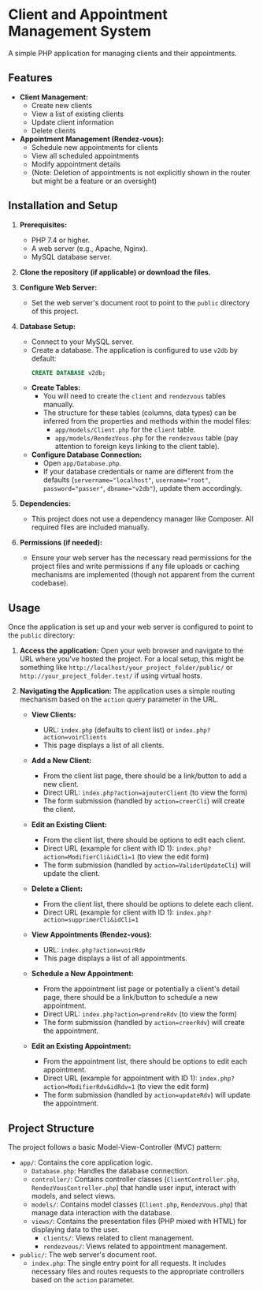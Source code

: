 # Client and Appointment Management System

A simple PHP application for managing clients and their appointments.

## Features

-   **Client Management:**
    -   Create new clients
    -   View a list of existing clients
    -   Update client information
    -   Delete clients
-   **Appointment Management (Rendez-vous):**
    -   Schedule new appointments for clients
    -   View all scheduled appointments
    -   Modify appointment details
    -   (Note: Deletion of appointments is not explicitly shown in the router but might be a feature or an oversight)

## Installation and Setup

1.  **Prerequisites:**
    *   PHP 7.4 or higher.
    *   A web server (e.g., Apache, Nginx).
    *   MySQL database server.

2.  **Clone the repository (if applicable) or download the files.**

3.  **Configure Web Server:**
    *   Set the web server's document root to point to the `public` directory of this project.

4.  **Database Setup:**
    *   Connect to your MySQL server.
    *   Create a database. The application is configured to use `v2db` by default:
        ```sql
        CREATE DATABASE v2db;
        ```
    *   **Create Tables:**
        *   You will need to create the `client` and `rendezvous` tables manually.
        *   The structure for these tables (columns, data types) can be inferred from the properties and methods within the model files:
            *   `app/models/Client.php` for the `client` table.
            *   `app/models/RendezVous.php` for the `rendezvous` table (pay attention to foreign keys linking to the client table).
    *   **Configure Database Connection:**
        *   Open `app/Database.php`.
        *   If your database credentials or name are different from the defaults (`servername="localhost"`, `username="root"`, `password="passer"`, `dbname="v2db"`), update them accordingly.

5.  **Dependencies:**
    *   This project does not use a dependency manager like Composer. All required files are included manually.

6.  **Permissions (if needed):**
    *   Ensure your web server has the necessary read permissions for the project files and write permissions if any file uploads or caching mechanisms are implemented (though not apparent from the current codebase).

## Usage

Once the application is set up and your web server is configured to point to the `public` directory:

1.  **Access the application:**
    Open your web browser and navigate to the URL where you've hosted the project. For a local setup, this might be something like `http://localhost/your_project_folder/public/` or `http://your_project_folder.test/` if using virtual hosts.

2.  **Navigating the Application:**
    The application uses a simple routing mechanism based on the `action` query parameter in the URL.

    *   **View Clients:**
        *   URL: `index.php` (defaults to client list) or `index.php?action=voirClients`
        *   This page displays a list of all clients.

    *   **Add a New Client:**
        *   From the client list page, there should be a link/button to add a new client.
        *   Direct URL: `index.php?action=ajouterClient` (to view the form)
        *   The form submission (handled by `action=creerCli`) will create the client.

    *   **Edit an Existing Client:**
        *   From the client list, there should be options to edit each client.
        *   Direct URL (example for client with ID 1): `index.php?action=ModifierCli&idCli=1` (to view the edit form)
        *   The form submission (handled by `action=ValiderUpdateCli`) will update the client.

    *   **Delete a Client:**
        *   From the client list, there should be options to delete each client.
        *   Direct URL (example for client with ID 1): `index.php?action=supprimerCli&idCli=1`

    *   **View Appointments (Rendez-vous):**
        *   URL: `index.php?action=voirRdv`
        *   This page displays a list of all appointments.

    *   **Schedule a New Appointment:**
        *   From the appointment list page or potentially a client's detail page, there should be a link/button to schedule a new appointment.
        *   Direct URL: `index.php?action=prendreRdv` (to view the form)
        *   The form submission (handled by `action=creerRdv`) will create the appointment.

    *   **Edit an Existing Appointment:**
        *   From the appointment list, there should be options to edit each appointment.
        *   Direct URL (example for appointment with ID 1): `index.php?action=ModifierRdv&idRdv=1` (to view the edit form)
        *   The form submission (handled by `action=updateRdv`) will update the appointment.

## Project Structure

The project follows a basic Model-View-Controller (MVC) pattern:

*   `app/`: Contains the core application logic.
    *   `Database.php`: Handles the database connection.
    *   `controller/`: Contains controller classes (`ClientController.php`, `RendezVousController.php`) that handle user input, interact with models, and select views.
    *   `models/`: Contains model classes (`Client.php`, `RendezVous.php`) that manage data interaction with the database.
    *   `views/`: Contains the presentation files (PHP mixed with HTML) for displaying data to the user.
        *   `clients/`: Views related to client management.
        *   `rendezvous/`: Views related to appointment management.
*   `public/`: The web server's document root.
    *   `index.php`: The single entry point for all requests. It includes necessary files and routes requests to the appropriate controllers based on the `action` parameter.
